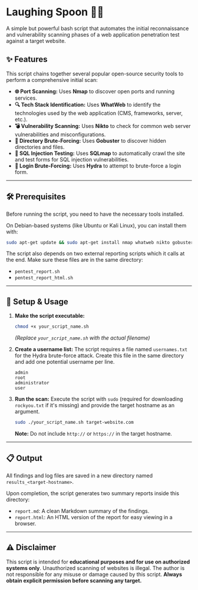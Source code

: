 # Laughing Spoon 🕵️‍♂️

A simple but powerful bash script that automates the initial reconnaissance and vulnerability scanning phases of a web application penetration test against a target website.

## ✨ Features

This script chains together several popular open-source security tools to perform a comprehensive initial scan:

  * **🌐 Port Scanning:** Uses **Nmap** to discover open ports and running services.
  * **🔍 Tech Stack Identification:** Uses **WhatWeb** to identify the technologies used by the web application (CMS, frameworks, server, etc.).
  * **💣 Vulnerability Scanning:** Uses **Nikto** to check for common web server vulnerabilities and misconfigurations.
  * **📂 Directory Brute-Forcing:** Uses **Gobuster** to discover hidden directories and files.
  * **💉 SQL Injection Testing:** Uses **SQLmap** to automatically crawl the site and test forms for SQL injection vulnerabilities.
  * **🔑 Login Brute-Forcing:** Uses **Hydra** to attempt to brute-force a login form.

-----

## 🛠️ Prerequisites

Before running the script, you need to have the necessary tools installed.

On Debian-based systems (like Ubuntu or Kali Linux), you can install them with:

```bash
sudo apt-get update && sudo apt-get install nmap whatweb nikto gobuster sqlmap hydra -y
```

The script also depends on two external reporting scripts which it calls at the end. Make sure these files are in the same directory:

  * `pentest_report.sh`
  * `pentest_report_html.sh`

-----

## 🚀 Setup & Usage

1.  **Make the script executable:**

    ```bash
    chmod +x your_script_name.sh
    ```

    *(Replace `your_script_name.sh` with the actual filename)*

2.  **Create a username list:** The script requires a file named `usernames.txt` for the Hydra brute-force attack. Create this file in the same directory and add one potential username per line.

    ```
    admin
    root
    administrator
    user
    ```

3.  **Run the scan:** Execute the script with `sudo` (required for downloading `rockyou.txt` if it's missing) and provide the target hostname as an argument.

    ```bash
    sudo ./your_script_name.sh target-website.com
    ```

    **Note:** Do not include `http://` or `https://` in the target hostname.

-----

## 📋 Output

All findings and log files are saved in a new directory named `results_<target-hostname>`.

Upon completion, the script generates two summary reports inside this directory:

  * `report.md`: A clean Markdown summary of the findings.
  * `report.html`: An HTML version of the report for easy viewing in a browser.

-----

## ⚠️ Disclaimer

This script is intended for **educational purposes and for use on authorized systems only**. Unauthorized scanning of websites is illegal. The author is not responsible for any misuse or damage caused by this script. **Always obtain explicit permission before scanning any target.**